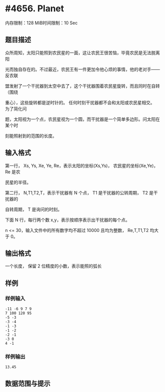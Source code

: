 # #4656. Planet

内存限制：128 MiB时间限制：10 Sec

## 题目描述

众所周知，太阳只能照到农民星的一面，这让农民王很苦恼，毕竟农民是无法脱离阳

光而独自存在的。不过最近，农民王有一件更加令他心烦的事情，他的老对手&mdash;&mdash;反农联

盟发射了一个干扰器到太空中去了，这个干扰器围着农民星旋转，而且同时在自转（围绕

重心），这些旋转都是逆时针的。 任何时刻干扰器都不会和太阳或农民星相交。 为了简化问

题，太阳视为一个点，农民星视为一个圆，而干扰器是一个简单多边形。问太阳在某个时

刻能照射到的范围的长度。

## 输入格式

第一行， Xs, Ys, Xe, Ye, Re，表示太阳的坐标(Xs,Ys)， 农民星的坐标(Xe,Ye)， Re 是农

民星的半径。

第二行， N,T1,T2,T，表示干扰器有 N 个点， T1 是干扰器的公转周期， T2 是干扰器的

自转周期， T 是询问的时刻。

下面 N 行，每行两个数 x,y，表示按顺序表示出干扰器的每个点。

n <= 30，输入文件中的所有数字均不超过 10000 且均为整数， Re,T,T1,T2 均大于 0。

## 输出格式

一个长度， 保留 2 位精度的小数，表示能照的弧长

## 样例

### 样例输入

    
    -11 -6 9 7 9
    7 100 120 95
    -5 -3
    -3 -4
    -1 -3
    -1 -2
    -2 -1
    -3 0
    4 -1
     
    

### 样例输出

    
    13.45
    

## 数据范围与提示
